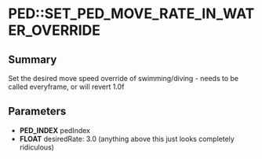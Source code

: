 # PED::SET_PED_MOVE_RATE_IN_WATER_OVERRIDE

## Summary
Set the desired move speed override of swimming/diving - needs to be called everyframe, or will revert 1.0f

## Parameters
* **PED_INDEX** pedIndex
* **FLOAT** desiredRate: 3.0 (anything above this just looks completely ridiculous)